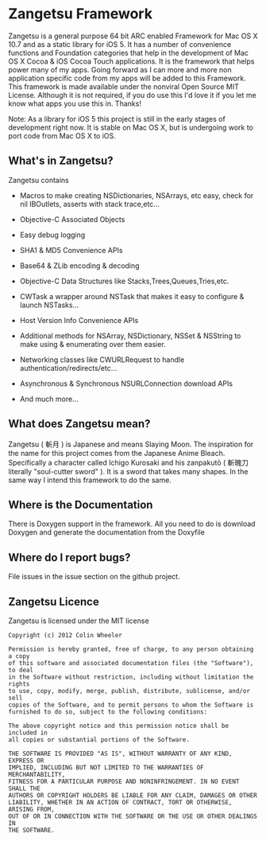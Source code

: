 # Zangetsu Framework #

Zangetsu is a general purpose 64 bit ARC enabled Framework for Mac OS X 10.7 and as a static library for iOS 5. It has a number of convenience functions and Foundation categories that help in the development of Mac OS X Cocoa & iOS Cocoa Touch applications. It is the framework that helps power many of my apps. Going forward as I can more and more non application specific code from my apps will be added to this Framework. This framework is made available under the nonviral Open Source MIT License. Although it is not required, if you do use this I'd love it if you let me know what apps you use this in. Thanks!

Note: As a library for iOS 5 this project is still in the early stages of development right now. It is stable on Mac OS X, but is undergoing work to port code from Mac OS X to iOS.

## What's in Zangetsu? ##

Zangetsu contains

* Macros to make creating NSDictionaries, NSArrays, etc easy, check for nil IBOutlets, asserts with stack trace,etc...

* Objective-C Associated Objects

* Easy debug logging

* SHA1 & MD5 Convenience APIs

* Base64 & ZLib encoding & decoding

* Objective-C Data Structures like Stacks,Trees,Queues,Tries,etc.

* CWTask a wrapper around NSTask that makes it easy to configure & launch NSTasks...

* Host Version Info Convenience APIs

* Additional methods for NSArray, NSDictionary, NSSet & NSString to make using & enumerating over them easier.

* Networking classes like CWURLRequest to handle authentication/redirects/etc...

* Asynchronous & Synchronous NSURLConnection download APIs

* And much more...

## What does Zangetsu mean? ##

Zangetsu ( 斬月 ) is Japanese and means Slaying Moon. The inspiration for the name for this project comes from the Japanese Anime Bleach. Specifically a character called Ichigo Kurosaki and his zanpakutō ( 斬魄刀 literally "soul-cutter sword" ). It is a sword that takes many shapes. In the same way I intend this framework to do the same.

## Where is the Documentation ##
There is Doxygen support in the framework. All you need to do is download Doxygen and generate the documentation from the Doxyfile

## Where do I report bugs? ##
File issues in the issue section on the github project.

## Zangetsu Licence ##
Zangetsu is licensed under the MIT license

	Copyright (c) 2012 Colin Wheeler

	Permission is hereby granted, free of charge, to any person obtaining a copy
	of this software and associated documentation files (the "Software"), to deal
	in the Software without restriction, including without limitation the rights
	to use, copy, modify, merge, publish, distribute, sublicense, and/or sell
	copies of the Software, and to permit persons to whom the Software is
	furnished to do so, subject to the following conditions:

	The above copyright notice and this permission notice shall be included in
	all copies or substantial portions of the Software.

	THE SOFTWARE IS PROVIDED "AS IS", WITHOUT WARRANTY OF ANY KIND, EXPRESS OR
	IMPLIED, INCLUDING BUT NOT LIMITED TO THE WARRANTIES OF MERCHANTABILITY,
	FITNESS FOR A PARTICULAR PURPOSE AND NONINFRINGEMENT. IN NO EVENT SHALL THE
	AUTHORS OR COPYRIGHT HOLDERS BE LIABLE FOR ANY CLAIM, DAMAGES OR OTHER
	LIABILITY, WHETHER IN AN ACTION OF CONTRACT, TORT OR OTHERWISE, ARISING FROM,
	OUT OF OR IN CONNECTION WITH THE SOFTWARE OR THE USE OR OTHER DEALINGS IN
	THE SOFTWARE.